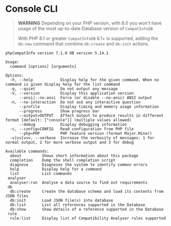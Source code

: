 <!-- markdownlint-disable MD013 -->
# Console CLI

> **WARNING** Depending on your PHP version, with 8.0 you won't have usage of the most up-to-date Database version of `CompatInfoDB`
>
> With PHP 8.1 or greater `CompatInfoDB` 6.1+ is supported,
> adding the `db:new` command that combine `db:create` and `db:init` actions.

```text
phpCompatInfo version 7.1.0 DB version 5.14.1

Usage:
  command [options] [arguments]

Options:
  -h, --help            Display help for the given command. When no command is given display help for the list command
  -q, --quiet           Do not output any message
  -V, --version         Display this application version
      --ansi|--no-ansi  Force (or disable --no-ansi) ANSI output
  -n, --no-interaction  Do not ask any interactive question
      --profile         Display timing and memory usage information
      --progress        Show progress bar
      --output=OUTPUT   Affect output to produce results in different format [default: ["console"]] (multiple values allowed)
      --debug           Display debugging information
  -c, --config=CONFIG   Read configuration from PHP file
      --php=PHP         PHP feature version (format Major.Minor)
  -v|vv|vvv, --verbose  Increase the verbosity of messages: 1 for normal output, 2 for more verbose output and 3 for debug

Available commands:
  about         Shows short information about this package
  completion    Dump the shell completion script
  diagnose      Diagnoses the system to identify common errors
  help          Display help for a command
  list          List commands
 analyser
  analyser:run  Analyse a data source to find out requirements
 db
  db:create     Create the database schema and load its contents from JSON files
  db:init       Load JSON file(s) into database
  db:list       List all references supported in the Database
  db:show       Show details of a reference supported in the Database
 rule
  rule:list     Display list of Compatibility Analyser rules supported
```
